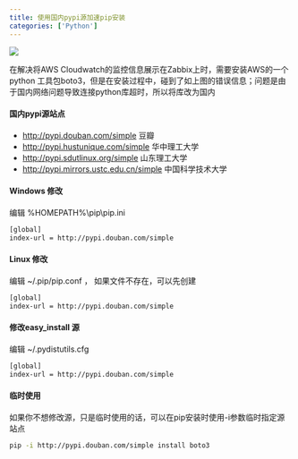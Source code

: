 ```yaml
---
title: 使用国内pypi源加速pip安装
categories: ['Python']
---
```


![](https://samzong.oss-cn-shenzhen.aliyuncs.com/blog/mxb19.png)

在解决将AWS Cloudwatch的监控信息展示在Zabbix上时，需要安装AWS的一个python 工具包boto3，但是在安装过程中，碰到了如上图的错误信息；问题是由于国内网络问题导致连接python库超时，所以将库改为国内

#### 国内pypi源站点
* http://pypi.douban.com/simple  豆瓣
* http://pypi.hustunique.com/simple  华中理工大学
* http://pypi.sdutlinux.org/simple  山东理工大学
* http://pypi.mirrors.ustc.edu.cn/simple  中国科学技术大学

#### Windows 修改

编辑 %HOMEPATH%\pip\pip.ini
```bash
[global]
index-url = http://pypi.douban.com/simple
```


#### Linux 修改
编辑 ~/.pip/pip.conf ， 如果文件不存在，可以先创建
```bash
[global]
index-url = http://pypi.douban.com/simple
```

#### 修改easy_install 源
编辑 ~/.pydistutils.cfg
```bash
[global]
index-url = http://pypi.douban.com/simple
```

#### 临时使用
如果你不想修改源，只是临时使用的话，可以在pip安装时使用-i参数临时指定源站点
```bash
pip -i http://pypi.douban.com/simple install boto3
```
